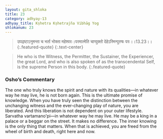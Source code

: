 ```yaml
---
layout: gita_shloka
title: 23
category: adhyay-13
adhyay_title: Kṣhetra Kṣhetrajña Vibhāg Yog
shlokanum: 23
---
```


> उपद्रष्टाऽनुमन्ता च भर्ता भोक्ता महेश्वरः।परमात्मेति चाप्युक्तो देहेऽस्मिन्पुरुषः परः।।13.23।।
{:.featured-quote}
{:.text-center}

> He who is the Witness, the Permitter, the Sustainer, the Experiencer, the great Lord, and who is also spoken of as the transcendental Self, is the supreme Person in this body.
{:.featured-quote}

### Osho’s Commentary
The one who truly knows the spirit and nature with its qualities—in whatever way he may live, he is not born again.
This is the ultimate promise of knowledge. When you have truly seen the distinction between the unchanging witness and the ever-changing play of nature, you are liberated.
And this liberation is not dependent on your outer lifestyle. Sarvatha vartamano'pi—in whatever way he may live. He may be a king in a palace or a beggar on the street. It makes no difference. The inner knowing is the only thing that matters. When that is achieved, you are freed from the wheel of birth and death, right here and now.
